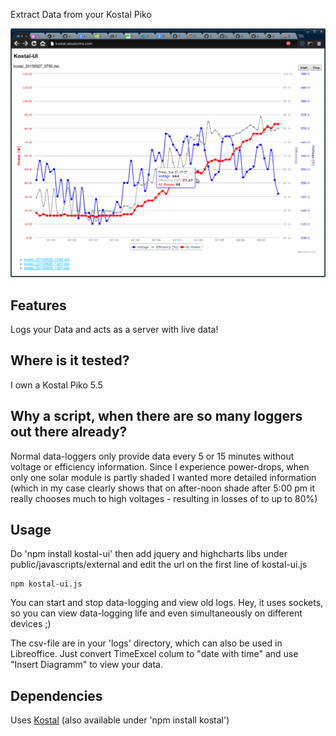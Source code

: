 Extract Data from your Kostal Piko

![Image](Kostal-UI.png?raw=true)

## Features

Logs your Data and acts as a server with live data!


## Where is it tested?

I own a Kostal Piko 5.5

## Why a script, when there are so many loggers out there already?

Normal data-loggers only provide data every 5 or 15 minutes without voltage or efficiency information.
Since I experience power-drops, when only one solar module is partly shaded I wanted more detailed information
(which in my case clearly shows that on after-noon shade after 5:00 pm it really chooses much to high voltages - resulting in losses of to up to 80%)

## Usage

Do 'npm install kostal-ui' then add jquery and highcharts libs under public/javascripts/external and edit the url on the first line of kostal-ui.js

    npm kostal-ui.js


You can start and stop data-logging and view old logs. Hey, it uses sockets, so you can view data-logging life and even simultaneously on different devices ;)

The csv-file are in your 'logs' directory, which can also be used in Libreoffice. Just convert TimeExcel colum to "date with time" and use "Insert Diagramm" to view your data.

## Dependencies

Uses [Kostal](www.github.com/zevero/kostal) (also available under 'npm install kostal')
